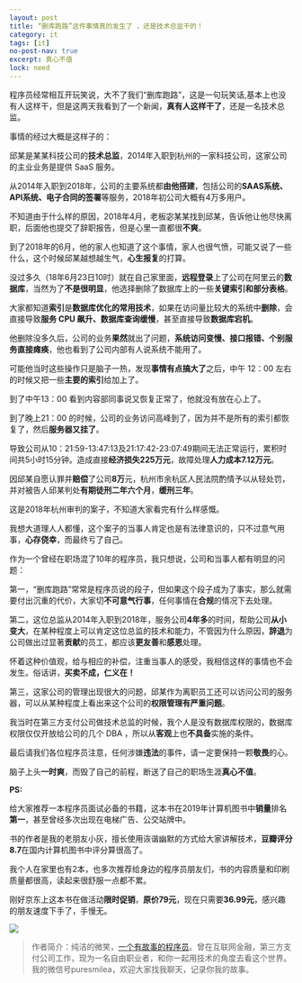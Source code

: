 ```yaml
---
layout: post
title: “删库跑路”这件事情真的发生了 ，还是技术总监干的！
category: it
tags: [it]
no-post-nav: true
excerpt: 真心不值
lock: need
---
```


程序员经常相互开玩笑说，大不了我们“删库跑路”，这是一句玩笑话,基本上也没有人这样干，但是这两天我看到了一个新闻，**真有人这样干了**，还是一名技术总监。

事情的经过大概是这样子的：

邱某是某某科技公司的**技术总监**，2014年入职到杭州的一家科技公司，这家公司的主业业务是提供 SaaS 服务。

从2014年入职到2018年，公司的主要系统都**由他搭建**，包括公司的**SAAS系统、API系统、电子合同的签署**等服务，2018年初公司大概有4万多用户。

不知道由于什么样的原因，2018年4月，老板宓某某找到邱某，告诉他让他尽快离职，后面他也提交了辞职报告，但是心里一直都很**不爽**。

到了2018年的6月，他的家人也知道了这个事情，家人也很气愤，可能又说了一些什么，这个时候邱某越想越生气，**心生报复**的打算。

没过多久（18年6月23日10时）就在自己家里面，**远程登录**上了公司在阿里云的**数据库**，当然为了**不是很明显**，他选择删除了数据库上的一些**关键索引和部分表格**。

大家都知道**索引**是**数据库优化的常用技术**，如果在访问量比较大的系统中**删除**，会直接导致**服务 CPU 飙升、数据库查询缓慢**，甚至直接导致**数据库宕机**。

他删除没多久后，公司的业务**果然**就出了问题，**系统访问变慢、接口报错、个别服务直接瘫痪**，他也看到了公司内部有人说系统不能用了。

可能他当时这些操作只是脑子一热，发现**事情有点搞大了**之后，中午 12：00 左右的时候又把一些**主要的索引**给加上了。

到了中午13：00 看到内容部同事说又恢复正常了，他就没有放在心上了。

到了晚上21：00 的时候，公司的业务访问高峰到了，因为并不是所有的索引都恢复了，然后**服务器又挂了**。

导致公司从10：21:59-13:47:13及21:17:42-23:07:49期间无法正常运行，累积时间共5小时15分钟。造成直接**经济损失225万元**，故障处理**人力成本7.12万元**。

因邱某自愿认罪并**赔偿**了公司**8万**元，杭州市余杭区人民法院酌情予以从轻处罚，并对被告人邱某判处**有期徒刑二年六个月**，**缓刑三年**。

这是2018年杭州审判的案子，不知道大家看完有什么样感慨。

我想大道理人人都懂，这个案子的当事人肯定也是有法律意识的，只不过意气用事，**心存侥幸**，而最终亏了自己。

作为一个曾经在职场混了10年的程序员，我只想说，公司和当事人都有明显的问题：

第一，“删库跑路”常常是程序员说的段子，但如果这个段子成为了事实，那么就需要付出沉重的代价，大家切**不可意气行事**，任何事情在**合规**的情况下去处理。

第二，这位总监从2014年入职到2018年，服务公司**4年多**的时间，帮助公司**从小变大**，在某种程度上可以肯定这位总监的技术和能力，不管因为什么原因，**辞退**为公司做出过显著**贡献**的员工，都应该**更友善**和**感恩**处理。

怀着这种价值观，给与相应的补偿，注重当事人的感受，我相信这样的事情也不会发生。俗话讲，**买卖不成，仁义在！**

第三，这家公司的管理出现很大的问题，邱某作为离职员工还可以访问公司的服务器，可以从某种程度上看出来这个公司的**权限管理有严重问题**。

我当时在第三方支付公司做技术总监的时候，我个人是没有数据库权限的，数据库权限仅仅开放给公司的几个 DBA ，所以从**客观**上也**不具备**实施的条件。

最后请我们各位程序员注意，任何涉嫌**违法**的事件，请一定要保持一颗**敬畏**的心。

脑子上头**一时爽**，而毁了自己的前程，断送了自己的职场生涯**真心不值**。



**PS:**

给大家推荐一本程序员面试必备的书籍，这本书在2019年计算机图书中**销量**排名**第一**，甚至曾经多次出现在电梯广告、公交站牌中。

书的作者是我的老朋友小灰，擅长使用诙谐幽默的方式给大家讲解技术，**豆瓣评分8.7**在国内计算机图书中评分算很高了。

我个人在家里也有2本，也多次推荐给身边的程序员朋友们，书的内容质量和印刷质量都很高，读起来很舒服一点都不累。

刚好京东上这本书在做活动**限时促销**，**原价79元**，现在只需要**36.99元**，感兴趣的朋友速度下手了，手慢无。

![](http://favorites.ren/assets/images/2020/it/shangku01.jpeg)



>作者简介：纯洁的微笑，[一个有故事的程序员](http://www.itmacoder.com/it/2019/12/18/xinzi-10year.html)。曾在互联网金融，第三方支付公司工作，现为一名自由职业者，和你一起用技术的角度去看这个世界。我的微信号puresmilea，欢迎大家找我聊天，记录你我的故事。


